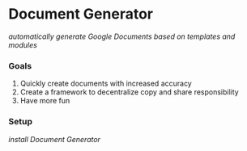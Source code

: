 # Document Generator

_automatically generate Google Documents based on templates and modules_

### Goals

1. Quickly create documents with increased accuracy
2. Create a framework to decentralize copy and share responsibility
3. Have more fun

### Setup

_install Document Generator_
